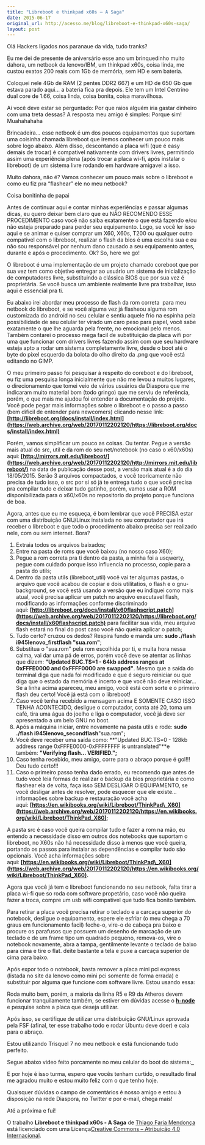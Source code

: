 ```yaml
---
title: "Libreboot e thinkpad x60s – A Saga"
date: 2015-06-17
original_url: http://acesso.me/blog/libreboot-e-thinkpad-x60s-saga/
layout: post
---
```


Olá Hackers ligados nos paranaue da vida, tudo tranks?

Eu me dei de presente de aniversário esse ano um brinquedinho muito dahora, um netbook da lenovo/IBM, um thinkpad x60s, coisa linda, me custou exatos 200 reais com 1Gb de memória, sem HD e sem bateria.

Coloquei nele 4Gb de RAM (2 pentes DDR2 667) e um HD de 650 Gb que estava parado aqui... a bateria fica pra depois. Ele tem um Intel Centrino dual core de 1.66, coisa linda, coisa bonita, coisa maravilhosa.

Ai você deve estar se perguntado: Por que raios alguém iria gastar dinheiro com uma treta dessas? A resposta meu amigo é simples: Porque sim! Muahahahaha

Brincadeira... esse netbook é um dos poucos equipamentos que suportam uma coisinha chamada libreboot que iremos conhecer um pouco mais sobre logo abaixo. Além disso, descontando a placa wifi (que é easy demais de trocar) é compativel nativamente com drivers livres, permitindo assim uma experiência plena (após trocar a placa wi-fi, após instalar o libreboot) de um sistema livre rodando em hardware amigavel a isso.

Muito dahora, não é? Vamos conhecer um pouco mais sobre o libreboot e como eu fiz pra “flashear” ele no meu netbook?

Coisa bonitinha de papai

Antes de continuar aqui e contar minhas experiências e passar algumas dicas, eu quero deixar bem claro que eu NÃO RECOMENDO ESSE PROCEDIMENTO caso você não saiba exatamente o que está fazendo e/ou não esteja preparado para perder seu equipamento. Logo, se você ler isso aqui e se animar e quiser comprar um X60, X60s, T200 ou qualquer outro compativel com o libreboot, realizar o flash da bios é uma escolha sua e eu não sou responsável por nenhum dano causado a seu equipamento antes, durante e após o procedimento. Ok? So, here we go!

O libreboot é uma implementação de um projeto chamado coreboot que por sua vez tem como objetivo entregar ao usuário um sistema de inicialização de computadores livre, substituindo a clássica BIOS que por sua vez é proprietária. Se você busca um ambiente realmente livre pra trabalhar, isso aqui é essencial pra ti.

Eu abaixo irei abordar meu processo de flash da rom correta  para meu netbook do libreboot, e se você alguma vez já flasheou alguma rom customizada do android no seu celular e sentiu aquele frio na espinha pela possibilidade de seu celular ter virado um caro peso para papel, você sabe exatamente o que lhe aguarda pela frente, no emocional pelo menos. Também contarei o processo mega facil de substituição da placa wifi por uma que funcionar com drivers livres fazendo assim com que seu hardware esteja apto a rodar um sistema completamente livre, desde o boot até o byte do pixel esquerdo da bolota do olho direito da .png que você está editando no GIMP.

O meu primeiro passo foi pesquisar à respeito do coreboot e do libreboot, eu fiz uma pesquisa longa inicialmente que não me levou a muitos lugares, o direcionamento que tomei veio de vários usuários da Diaspora que me indicaram muito material bom (todo gringo) que me serviu de referência, porém, o que mais me ajudou foi entender a documentação do projeto. Você pode pegar mais informações sobre o libreboot e o passo a passo (bem dificil de entender para newcomers) clicando nesse link:**[http://libreboot.org/docs/install/index.html](https://web.archive.org/web/20170112202120/https://libreboot.org/docs/install/index.html)**

Porém, vamos simplificar um pouco as coisas. Ou tentar. Pegue a versão mais atual do src, util e da rom do seu net/notebook (no caso o x60/x60s) aqui: **[http://mirrors.mit.edu/libreboot/](https://web.archive.org/web/20170112202120/http://mirrors.mit.edu/libreboot/)** na data de publicação desse post, a versão mais atual é a do dia 18/05/2015. Serão 3 arquivos compactados, e você teoricamente não precisa de tudo isso, o src por si só já te entrega tudo o que você precisa pra compilar tudo e deixar tudo gatinho, porém, vamos usar a ROM disponibilizada para o x60/x60s no repositorio do projeto porque funciona de boa.

Agora, antes que eu me esqueça, é bom lembrar que você PRECISA estar com uma distribuição GNU/Linux instalada no seu computador que irá receber o libreboot e que todo o procedimento abaixo precisa ser realizado nele, com ou sem internet. Bora?

1. Extraia todos os arquivos baixados;
2. Entre na pasta de roms que você baixou (no nosso caso X60);
3. Pegue a rom correta pra ti dentro da pasta, a minha foi a usqwerty, pegue com cuidado porque isso influencia no processo, copie para a pasta do utils;
4. Dentro da pasta utils (libreboot\_util) você vai ter algumas pastas, o arquivo que você acabou de copiar e dois utilitatios, o flash e o gnu-background, se você está usando a versão que eu indiquei como mais atual, você precisa aplicar um patch no arquivo executavel flash, modificando as informações conforme discriminado aqui: **[http://libreboot.org/docs/install/x60flashscript.patch](https://web.archive.org/web/20170112202120/https://libreboot.org/docs/install/x60flashscript.patch)** para facilitar sua vida, meu arquivo flash estará no final do post caso você não queira aplicar o patch;
5. Tudo certo? cruzou os dedos? Respira fundo e manda um: **sudo ./flash i945lenovo\_firstflash "sua.rom"**;
6. Substitua o "sua.rom" pela rom escolhida por ti, e muita hora nessa calma, vai dar uma pá de erros, porém você deve se atentar as linhas que dizem: **"Updated BUC.TS=1 - 64kb address ranges at 0xFFFE0000 and 0xFFFF0000 are swapped"**. Mesmo que a saída do terminal diga que nada foi modificado e que é seguro reiniciar ou que diga que o estado da memória é incerto e que você não deve reiniciar... Se a linha acima apareceu, meu amigo, você está com sorte e o primeiro flash deu certo! Você já está com o libreboot!
7. Caso você tenha recebido a mensagem acima E SOMENTE CASO ISSO TENHA ACONTECIDO, desligue o computador, conta até 20, toma um café, tira uma água do joelho e liga o computador, você já deve ser apresentado a um belo GNU no boot.
8. Após a máquina iniciar, entre novamente na pasta utils e rode: **sudo ./flash i945lenovo\_secondflash**"sua.rom"**;**
9. Você deve receber uma saída como: **"Updated BUC.TS=0 - 128kb address range 0xFFFE0000-0xFFFFFFFF is untranslated"**e também: **"Verifying flash... VERIFIED.";**
10. Caso tenha recebido, meu amigo, corre para o abraço porque é gol!!! Deu tudo certo!!!
11. Caso o primeiro passo tenha dado errado, eu recomendo que antes de tudo você leia formas de realizar o backup da bios proprietária e como flashear ela de volta, faça isso SEM DESLIGAR O EQUIPAMENTO, se você desligar antes de resolver, pode esquecer que ele existe... informações sobre backup e restauração você acha aqui: **[https://en.wikibooks.org/wiki/Libreboot/ThinkPad\_X60](https://web.archive.org/web/20170112202120/https://en.wikibooks.org/wiki/Libreboot/ThinkPad_X60)**;

A pasta src é caso você queira compilar tudo e fazer a rom na mão, eu entendo a necessidade disso em outros dos notebooks que suportam o libreboot, no X60s não há necessidade disso à menos que você queira, portando os passos para instalar as dependências e compilar tudo são opcionais. Você acha informações sobre aqui: **[https://en.wikibooks.org/wiki/Libreboot/ThinkPad\_X60](https://web.archive.org/web/20170112202120/https://en.wikibooks.org/wiki/Libreboot/ThinkPad_X60).**

Agora que você já tem o libreboot funcionando no seu netbook, falta tirar a placa wi-fi que so roda com software propetário, caso você não queira fazer a troca, compre um usb wifi compativel que tudo fica bonito também.

Para retirar a placa você precisa retirar o teclado e a carcaça superior do notebook, desligue o equipamento, espere ele esfriar (o meu chega a 70 graus em funcionamento facil) feche-o, vire-o de cabeça pra baixo e procure os parafusos que possuem um desenho de marcação de um teclado e de um frame tipo um quadrado pequeno, remova-os, vire o notebook novamente, abra a tampa, gentilmente levante o teclado de baixo para cima e tire o flat. deite bastante a tela e puxe a carcaça superior de cima para baixo.

Após expor todo o notebook, basta remover a placa mini pci express (listada no site da lenovo como mini pci somente de forma errada) e substituir por alguma que funcione com software livre. Estou usando essa:

Roda muito bem, porém, a maioria da linha R5 e R9 da Atheros devem funcionar tranquilamente também, se estiver em dúvidas acesse o **[h-node](https://web.archive.org/web/20170112202120/https://h-node.org/)** e pesquise sobre a placa que deseja utilizar.

Após isso, se certifique de utilizar uma distribuição GNU/Linux aprovada pela FSF (afinal, ter esse trabalho todo e rodar Ubuntu deve doer) e caia para o abraço.

Estou utilizando Trisquel 7 no meu netbook e está funcionando tudo perfeito.

Segue abaixo video feito porcamente no meu celular do boot do sistema:[  ](https://web.archive.org/web/20170112202120im_/https://b2aeaa58a57a200320db-8b65b95250e902c437b256b5abf3eac7.ssl.cf5.rackcdn.com/media_entries/4728/VID_20150617_093813.medium.webm)

E por hoje é isso turma, espero que vocês tenham curtido, o resultado final me agradou muito e estou muito feliz com o que tenho hoje.

Quaisquer dúvidas o campo de comentários é nosso amigo e estou à disposição na rede Diaspora, no Twitter e por e-mail, chega mais!

Até a próxima e fui!

O trabalho **Libreboot e thinkpad x60s - A Saga** de [Thiago Faria Mendonça](https://web.archive.org/web/20170112202120/http://acesso.me/acesso/) está licenciado com uma Licença[Creative Commons – Atribuição 4.0 Internacional](https://web.archive.org/web/20170112202120/https://creativecommons.org/licenses/by/4.0/).